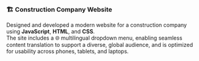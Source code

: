 ### 🏗️ Construction Company Website

Designed and developed a modern website for a construction company using **JavaScript**, **HTML**, and **CSS**. <br>
The site includes a 🌐 multilingual dropdown menu, enabling seamless content translation to support a diverse, global audience, and is optimized for usability across phones, tablets, and laptops.
